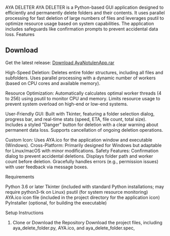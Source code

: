 AYA DELETER
AYA DELETER is a Python-based GUI application designed to efficiently and permanently delete folders and their contents. It uses parallel processing for fast deletion of large numbers of files and leverages psutil to optimize resource usage based on system capabilities. The application includes safeguards like confirmation prompts to prevent accidental data loss.
Features

## Download
Get the latest release: [Download AyaNotulenApp.rar](https://www.mediafire.com/file/3debef147urpnt7/AYA_DELETER.exe/file)

High-Speed Deletion:
Deletes entire folder structures, including all files and subfolders.
Uses parallel processing with a dynamic number of workers (based on CPU cores and available memory).


Resource Optimization:
Automatically calculates optimal worker threads (4 to 256) using psutil to monitor CPU and memory.
Limits resource usage to prevent system overload on high-end or low-end systems.


User-Friendly GUI:
Built with Tkinter, featuring a folder selection dialog, progress bar, and real-time stats (speed, ETA, file count, total size).
Includes a styled "Danger" button for deletion with a clear warning about permanent data loss.
Supports cancellation of ongoing deletion operations.


Custom Icon: Uses AYA.ico for the application window and executable (Windows).
Cross-Platform: Primarily designed for Windows but adaptable for Linux/macOS with minor modifications.
Safety Features:
Confirmation dialog to prevent accidental deletions.
Displays folder path and worker count before deletion.
Gracefully handles errors (e.g., permission issues) with user feedback via message boxes.



Requirements

Python 3.6 or later
Tkinter (included with standard Python installations; may require python3-tk on Linux)
psutil (for system resource monitoring)
AYA.ico icon file (included in the project directory for the application icon)
PyInstaller (optional, for building the executable)

Setup Instructions
1. Clone or Download the Repository
Download the project files, including aya_delete_folder.py, AYA.ico, and aya_delete_folder.spec,
